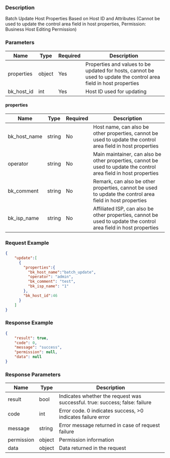 ### Description

Batch Update Host Properties Based on Host ID and Attributes (Cannot be used to update the control area field in host
properties, Permission: Business Host Editing Permission)

### Parameters

| Name       | Type   | Required | Description                                                                                                       |
|------------|--------|----------|-------------------------------------------------------------------------------------------------------------------|
| properties | object | Yes      | Properties and values to be updated for hosts, cannot be used to update the control area field in host properties |
| bk_host_id | int    | Yes      | Host ID used for updating                                                                                         |

#### properties

| Name         | Type   | Required | Description                                                                                                       |
|--------------|--------|----------|-------------------------------------------------------------------------------------------------------------------|
| bk_host_name | string | No       | Host name, can also be other properties, cannot be used to update the control area field in host properties       |
| operator     | string | No       | Main maintainer, can also be other properties, cannot be used to update the control area field in host properties |
| bk_comment   | string | No       | Remark, can also be other properties, cannot be used to update the control area field in host properties          |
| bk_isp_name  | string | No       | Affiliated ISP, can also be other properties, cannot be used to update the control area field in host properties  |

### Request Example

```json
{
    "update":[
      {
        "properties":{
          "bk_host_name":"batch_update",
          "operator": "admin",
          "bk_comment": "test",
          "bk_isp_name": "1"
        },
        "bk_host_id":46
      }
    ]
}
```

### Response Example

```json
{
    "result": true,
    "code": 0,
    "message": "success",
    "permission": null,
    "data": null
}
```

### Response Parameters

| Name       | Type   | Description                                                                 |
|------------|--------|-----------------------------------------------------------------------------|
| result     | bool   | Indicates whether the request was successful. true: success; false: failure |
| code       | int    | Error code. 0 indicates success, >0 indicates failure error                 |
| message    | string | Error message returned in case of request failure                           |
| permission | object | Permission information                                                      |
| data       | object | Data returned in the request                                                |
